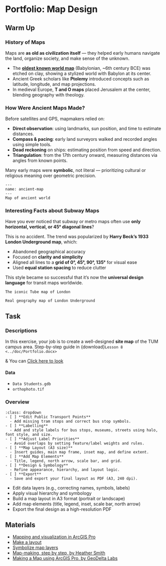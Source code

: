 # Portfolio: Map Design

## Warm Up

### History of Maps

Maps are **as old as civilization itself** — they helped early humans navigate the land, organize society, and make sense of the unknown.

- The **[oldest known world map](https://www.laphamsquarterly.org/roundtable/oldest-maps-world)** (Babylonian, ~6th century BCE) was etched on clay, showing a stylized world with Babylon at its center.
- Ancient Greek scholars like **Ptolemy** introduced concepts such as latitude, longitude, and map projections.
- In medieval Europe, **T and O maps** placed Jerusalem at the center, blending geography with theology.


### How Were Ancient Maps Made?

Before satellites and GPS, mapmakers relied on:

- **Direct observation**: using landmarks, sun position, and time to estimate distances.
- **Compass & pacing**: early land surveyors walked and recorded angles using simple tools.
- **Dead reckoning** on ships: estimating position from speed and direction.
- **Triangulation**: from the 17th century onward, measuring distances via angles from known points.

Many early maps were **symbolic**, not literal — prioritizing cultural or religious meaning over geometric precision.
```{figure} ../images/ex8/ancient_map.jpg
---
name: ancient-map
---
Map of ancient world
```

### Interesting Facts about Subway Maps

Have you ever noticed that subway or metro maps often use **only horizontal, vertical, or 45° diagonal lines**?

This is no accident. The trend was popularized by **Harry Beck’s 1933 London Underground map**, which:
- Abandoned geographical accuracy
- Focused on **clarity and simplicity**
- Aligned all lines to a **grid of 0°, 45°, 90°, 135°** for visual ease
- Used **equal station spacing** to reduce clutter

This style became so successful that it’s now the **universal design language** for transit maps worldwide.
```{figure} ../images/ex8/london_metro.png
The iconic Tube map of London
```
```{figure} ../images/ex8/real_london.jpg
Real geography map of London Underground
```


## Task
### Descriptions
In this exercise, your job is to create a well-designed **site map** of the TUM campus area. Step-by-step guide in {download}`Lesson 8 <../doc/Portfolio.docx>`

& You can [Click here to look](./lessons/portfolio.md)

#### Data
- `Data Students.gdb`
- `orthophoto.tif`

### Overview
```{note}
:class: dropdown
- [ ] **Edit Public Transport Points**  
  - Add missing tram stops and correct bus stop symbols.  
- [ ] **Labelling**  
  - Add and style labels for bus stops, museums, streets using halo, font style, and size.  
- [ ] **Adjust Label Priorities**  
  - Avoid overlaps by setting feature/label weights and rules.  
- [ ] **Map Layout (A3 size)**  
  - Insert guides, main map frame, inset map, and define extent.  
- [ ] **Add Map Elements**  
  - Title, legend, north arrow, scale bar, and grid.  
- [ ] **Design & Symbology**  
  - Refine appearance, hierarchy, and layout logic.  
- [ ] **Export**  
  - Save and export your final layout as PDF (A3, 240 dpi).  
```
- Edit data layers (e.g., correcting names, symbols, labels)
- Apply visual hierarchy and symbology
- Build a map layout in A3 format (portrait or landscape)
- Add map elements (title, legend, inset, scale bar, north arrow)
- Export the final design as a high-resolution PDF


## Materials
- [Mapping and visualization in ArcGIS Pro](https://learn.arcgis.com/en/paths/mapping-and-visualization-in-arcgis-pro/)
- [Make a layout](https://pro.arcgis.com/en/pro-app/latest/get-started/add-maps-to-a-layout.htm)
- [Symbolize map layers](https://pro.arcgis.com/en/pro-app/latest/get-started/symbolize-your-data.htm)
- [Map-making, step by step, by Heather Smith](https://www.esri.com/arcgis-blog/products/mapping/mapping/map-making-step-by-step)
- [Making a Map using ArcGIS Pro, by GeoDelta Labs](https://www.youtube.com/watch?v=YqkxsTUbgks)
